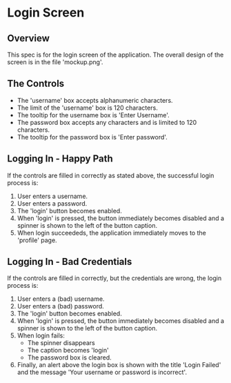 Login Screen
============

Overview
--------

This spec is for the login screen of the application. The overall design of
the screen is in the file 'mockup.png'.

The Controls
------------

* The 'username' box accepts alphanumeric characters.
* The limit of the 'username' box is 120 characters.
* The tooltip for the username box is 'Enter Username'.
* The password box accepts any characters and is limited to 120 characters.
* The tooltip for the password box is 'Enter password'.

Logging In - Happy Path
-----------------------

If the controls are filled in correctly as stated above, the
successful login process is:

1. User enters a username.
2. User enters a password.
3. The 'login' button becomes enabled.
4. When 'login' is pressed, the button immediately becomes disabled
   and a spinner is shown to the left of the button caption.
5. When login succeededs, the application immediately moves to the 'profile'
   page.

Logging In - Bad Credentials
----------------------------

If the controls are filled in correctly, but the credentials
are wrong, the login process is:

1. User enters a (bad) username.
2. User enters a (bad) password.
3. The 'login' button becomes enabled.
4. When 'login' is pressed, the button immediately becomes disabled
   and a spinner is shown to the left of the button caption.
5. When login fails:
   * The spinner disappears
   * The caption becomes 'login'
   * The password box is cleared.
6. Finally, an alert above the login box is shown with the title 'Login Failed'
   and the message 'Your username or password is incorrect'.